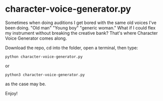 # character-voice-generator.py

Sometimes when doing auditions I get bored with the same old voices I've been doing. "Old man" "Young boy" "generic woman." What if I could flex my instrument without breaking the creative bank? That's where Character Voice Generator comes along.

Download the repo, cd into the folder, open a terminal, then type:

```
python character-voice-generator.py
```

or
```
python3 character-voice-generator.py
```

as the case may be.

Enjoy!